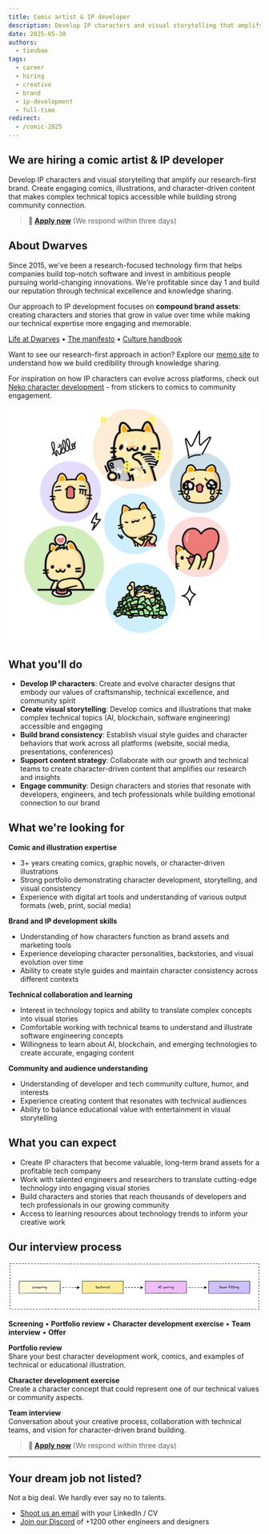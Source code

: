 ```yaml
---
title: Comic artist & IP developer
description: Develop IP characters and visual storytelling that amplify our research-first brand. Create engaging comics, illustrations, and character-driven content that makes complex technical topics accessible and builds community connection.
date: 2025-05-30
authors:
  - tieubao
tags:
  - career
  - hiring
  - creative
  - brand
  - ip-development
  - full-time
redirect:
  - /comic-2025
---
```


## We are hiring a comic artist & IP developer

Develop IP characters and visual storytelling that amplify our research-first brand. Create engaging comics, illustrations, and character-driven content that makes complex technical topics accessible while building strong community connection.

> **🤘 [Apply now](mailto:hr@d.foundation)** (We respond within three days)

## About Dwarves

Since 2015, we've been a research-focused technology firm that helps companies build top-notch software and invest in ambitious people pursuing world-changing innovations. We're profitable since day 1 and build our reputation through technical excellence and knowledge sharing.

Our approach to IP development focuses on **compound brand assets**: creating characters and stories that grow in value over time while making our technical expertise more engaging and memorable.

[Life at Dwarves](/careers/life) • [The manifesto](/careers/manifesto) • [Culture handbook](/careers/culture)

Want to see our research-first approach in action? Explore our [memo site](https://memo.d.foundation) to understand how we build credibility through knowledge sharing.

For inspiration on how IP characters can evolve across platforms, check out [Neko character development](https://sticker.console.so) - from stickers to comics to community engagement.

![](assets/neko-sticker.png)

## What you'll do

- **Develop IP characters**: Create and evolve character designs that embody our values of craftsmanship, technical excellence, and community spirit
- **Create visual storytelling**: Develop comics and illustrations that make complex technical topics (AI, blockchain, software engineering) accessible and engaging
- **Build brand consistency**: Establish visual style guides and character behaviors that work across all platforms (website, social media, presentations, conferences)
- **Support content strategy**: Collaborate with our growth and technical teams to create character-driven content that amplifies our research and insights
- **Engage community**: Design characters and stories that resonate with developers, engineers, and tech professionals while building emotional connection to our brand

## What we're looking for

**Comic and illustration expertise**

- 3+ years creating comics, graphic novels, or character-driven illustrations
- Strong portfolio demonstrating character development, storytelling, and visual consistency
- Experience with digital art tools and understanding of various output formats (web, print, social media)

**Brand and IP development skills**

- Understanding of how characters function as brand assets and marketing tools
- Experience developing character personalities, backstories, and visual evolution over time
- Ability to create style guides and maintain character consistency across different contexts

**Technical collaboration and learning**

- Interest in technology topics and ability to translate complex concepts into visual stories
- Comfortable working with technical teams to understand and illustrate software engineering concepts
- Willingness to learn about AI, blockchain, and emerging technologies to create accurate, engaging content

**Community and audience understanding**

- Understanding of developer and tech community culture, humor, and interests
- Experience creating content that resonates with technical audiences
- Ability to balance educational value with entertainment in visual storytelling

## What you can expect

- Create IP characters that become valuable, long-term brand assets for a profitable tech company
- Work with talented engineers and researchers to translate cutting-edge technology into engaging visual stories
- Build characters and stories that reach thousands of developers and tech professionals in our growing community
- Access to learning resources about technology trends to inform your creative work

## Our interview process

![](assets/hiring-process.png)

**Screening** • **Portfolio review** • **Character development exercise** • **Team interview** • **Offer**

**Portfolio review**\
Share your best character development work, comics, and examples of technical or educational illustration.

**Character development exercise**\
Create a character concept that could represent one of our technical values or community aspects.

**Team interview**\
Conversation about your creative process, collaboration with technical teams, and vision for character-driven brand building.

> **🤘 [Apply now](mailto:hr@d.foundation)** (We respond within three days)

---

## Your dream job not listed?

Not a big deal. We hardly ever say no to talents.

- [Shoot us an email](mailto:hr@d.foundation) with your LinkedIn / CV
- [Join our Discord](https://discord.gg/dfoundation) of +1200 other engineers and designers
